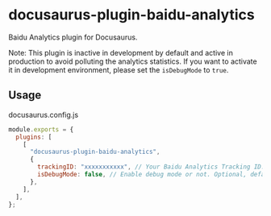 # docusaurus-plugin-baidu-analytics

Baidu Analytics plugin for Docusaurus.

Note: This plugin is inactive in development by default and active in production to avoid polluting the analytics statistics. If you want to activate it in development environment, please set the `isDebugMode` to `true`.

## Usage

docusaurus.config.js

```javascript
module.exports = {
  plugins: [
    [
      "docusaurus-plugin-baidu-analytics",
      {
        trackingID: "xxxxxxxxxxx", // Your Baidu Analytics Tracking ID. Required.
        isDebugMode: false, // Enable debug mode or not. Optional, default to `false`.
      },
    ],
  ],
};
```

